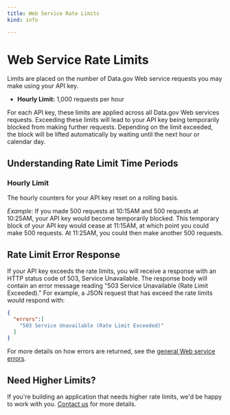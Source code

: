 ```yaml
---
title: Web Service Rate Limits
kind: info

---
```


# Web Service Rate Limits

Limits are placed on the number of Data.gov Web service requests you may make using your API key.

- **Hourly Limit:** 1,000 requests per hour

For each API key, these limits are applied across all Data.gov Web services requests. Exceeding these limits will lead to your API key being temporarily blocked from making further requests. Depending on the limit exceeded, the block will be lifted automatically by waiting until the next hour or calendar day.

## Understanding Rate Limit Time Periods

### Hourly Limit

The hourly counters for your API key reset on a rolling basis.

*Example:* If you made 500 requests at 10:15AM and 500 requests at 10:25AM, your API key would become temporarily blocked. This temporary block of your API key would cease at 11:15AM, at which point you could make 500 requests. At 11:25AM, you could then make another 500 requests.

## Rate Limit Error Response

If your API key exceeds the rate limits, you will receive a response with an HTTP status code of 503, Service Unavailable. The response body will contain an error message reading "503 Service Unavailable (Rate Limit Exceeded)." For example, a JSON request that has exceed the rate limits would respond with:

```json
{
  "errors":[
    "503 Service Unavailable (Rate Limit Exceeded)"
  ]
}
```

For more details on how errors are returned, see the [general Web service errors](/docs/errors).

## Need Higher Limits?

If you're building an application that needs higher rate limits, we'd be happy to work with you. [Contact us](/contact) for more details.
